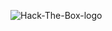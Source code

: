 ![Hack-The-Box-logo](https://github.com/sinapordanesh/Cybersecurity-Networking-Course-Notes/assets/74850874/0d5f8204-b2f8-4182-9acd-fdfb3dfc2b4b)
